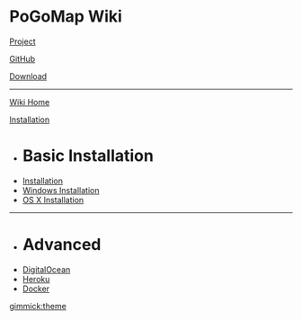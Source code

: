 # PoGoMap Wiki

[Project](https://jz6.github.io/PoGoMap/)

[GitHub](https://github.com/AHAAAAAAA/PokemonGo-Map)

[Download](https://github.com/AHAAAAAAA/PokemonGo-Map/releases)

- - - -

[Wiki Home](index.md)

[Installation]()
    
  * # Basic Installation
  * [Installation](installation.md)
  * [Windows Installation](Windows-Installation-and-requirements.md)
  * [OS X Installation](Macintosh-Installation-and-requirements.md)
  - - - -
  * # Advanced
  * [DigitalOcean](digitalocean.md)
  * [Heroku](heroku.md)
  * [Docker](docker.md)
  
[gimmick:theme](flatly)